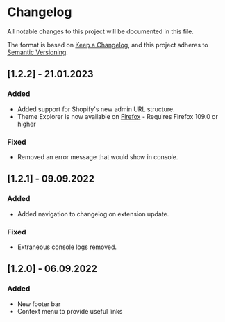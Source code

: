 # Changelog

All notable changes to this project will be documented in this file.

The format is based on [Keep a Changelog](https://keepachangelog.com/en/1.0.0/),
and this project adheres to [Semantic Versioning](https://semver.org/spec/v2.0.0.html).

## [1.2.2] - 21.01.2023

### Added

- Added support for Shopify's new admin URL structure.
- Theme Explorer is now available on [Firefox](https://addons.mozilla.org/en-GB/firefox/addon/theme-explorer-for-shopify/) - Requires Firefox 109.0 or higher

### Fixed

- Removed an error message that would show in console.

## [1.2.1] - 09.09.2022

### Added

- Added navigation to changelog on extension update.

### Fixed

- Extraneous console logs removed.

## [1.2.0] - 06.09.2022

### Added

- New footer bar
- Context menu to provide useful links

